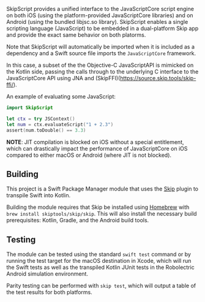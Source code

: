 SkipScript provides a unified interface to the JavaScriptCore script engine on
both iOS (using the platform-provided JavaScriptCore libraries) and
on Android (using the bundled libjsc.so library). SkipScript enables
a single scripting language (JavaScript) to be embedded in a dual-platform
Skip app and provide the exact same behavior on both platorms.

Note that SkipScript will automatically be imported when it is included
as a dependency and a Swift source file imports the `JavaScriptCore` framework.

In this case, a subset of the the Objective-C JavaScriptAPI is mimicked on the
Kotlin side, passing the calls through to the underlying C interface to the 
JavaScriptCore API using JNA and (SkipFFI)(https://source.skip.tools/skip-ffi/).


An example of evaluating some JavaScript:

```swift
import SkipScript

let ctx = try JSContext()
let num = ctx.evaluateScript("1 + 2.3")
assert(num.toDouble() == 3.3)

```

**NOTE**: JIT compilation is blocked on iOS without a special entitlement, which can drastically impact the performance of JavaScriptCore on iOS compared to either macOS or Android (where JIT is not blocked).

## Building

This project is a Swift Package Manager module that uses the
[Skip](https://skip.tools) plugin to transpile Swift into Kotlin.

Building the module requires that Skip be installed using 
[Homebrew](https://brew.sh) with `brew install skiptools/skip/skip`.
This will also install the necessary build prerequisites:
Kotlin, Gradle, and the Android build tools.

## Testing

The module can be tested using the standard `swift test` command
or by running the test target for the macOS destination in Xcode,
which will run the Swift tests as well as the transpiled
Kotlin JUnit tests in the Robolectric Android simulation environment.

Parity testing can be performed with `skip test`,
which will output a table of the test results for both platforms.
